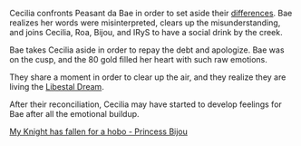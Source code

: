 <!-- title: The Knight and the Hobo -->

Cecilia confronts Peasant da Bae in order to set aside their [differences](https://www.youtube.com/live/48HSA_GcOZ0?t=8128s). Bae realizes her words were misinterpreted, clears up the misunderstanding, and joins Cecilia, Roa, Bijou, and IRyS to have a social drink by the creek.

Bae takes Cecilia aside in order to repay the debt and apologize. Bae was on the cusp, and the 80 gold filled her heart with such raw emotions.

They share a moment in order to clear up the air, and they realize they are living the [Libestal Dream](https://www.youtube.com/live/48HSA_GcOZ0?si=AKtCcxs7EHWwCYqx&t=8523).

After their reconciliation, Cecilia may have started to develop feelings for Bae after all the emotional buildup.

[My Knight has fallen for a hobo - Princess Bijou](#embed:https://www.youtube.com/live/48HSA_GcOZ0?si=d2Mbzm51EdkUrsTH&t=8617)